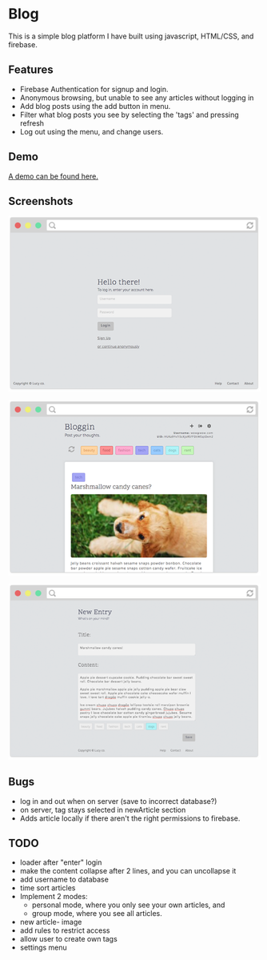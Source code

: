 # Blog

This is a simple blog platform I have built using javascript, HTML/CSS, and firebase.

## Features

- Firebase Authentication for signup and login.
- Anonymous browsing, but unable to see any articles without logging in
- Add blog posts using the add button in menu.
- Filter what blog posts you see by selecting the 'tags' and pressing refresh
- Log out using the menu, and change users.

## Demo

[A demo can be found here.](https://lucyod10.github.io/Noggin-News/)

## Screenshots

![Login Page Screenshot](images/screenshot_02.png)

![Home Page Screenshot](images/screenshot_01.png)

![New Article Page Screenshot](images/screenshot_03.png)

## Bugs

- log in and out when on server (save to incorrect database?)
- on server, tag stays selected in newArticle section
- Adds article locally if there aren't the right permissions to firebase.

## TODO

- loader after "enter" login
- make the content collapse after 2 lines, and you can uncollapse it
- add username to database
- time sort articles
- Implement 2 modes:
  - personal mode, where you only see your own articles, and
  - group mode, where you see all articles.
- new article- image
- add rules to restrict access
- allow user to create own tags
- settings menu
